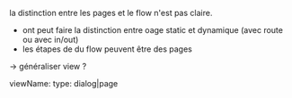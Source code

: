 la distinction entre les pages et le flow n'est pas claire.
+ ont peut faire la distinction entre oage static et dynamique (avec route ou avec in/out)
+ les étapes de du flow peuvent être des pages

-> généraliser view ?

viewName:
  type: dialog|page

